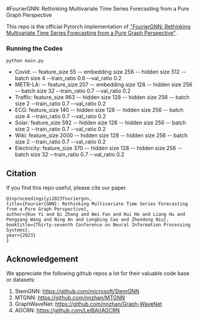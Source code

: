#FourierGNN: Rethinking Multivariate Time Series Forecasting from a Pure Graph Perspective

This repo is the official Pytorch implementation of ["FourierGNN: Rethinking Multivariate Time Series Forecasting from a Pure Graph Perspective"](https://arxiv.org/pdf/2311.06190.pdf).

### Running the Codes
`python main.py`

- Covid: -- feature_size 55 -- embedding size 256 -- hidden size 512 -- batch size 4 --train_ratio 0.6 --val_ratio 0.2
- METR-LA: -- feature_size 207 -- embedding size 128 -- hidden size 256 -- batch size 32 --train_ratio 0.7 --val_ratio 0.2
- Traffic: feature_size 963 -- hidden size 128 -- hidden size 256 -- batch size 2 --train_ratio 0.7 --val_ratio 0.2
- ECG: feature_size 140  -- hidden size 128 -- hidden size 256 -- batch size  4 --train_ratio 0.7 --val_ratio 0.2
- Solar: feature_size 592 -- hidden size 128 -- hidden size 256 -- batch size 2 --train_ratio 0.7 --val_ratio 0.2
- Wiki: feature_size 2000 -- hidden size 128 -- hidden size 256 -- batch size 2 --train_ratio 0.7 --val_ratio 0.2
- Electricity: feature_size 370 -- hidden size 128 -- hidden size 256 -- batch size 32 --train_ratio 0.7 --val_ratio 0.2

## Citation

If you find this repo useful, please cite our paper. 

```
@inproceedings{yi2023fouriergnn,
title={Fourier{GNN}: Rethinking Multivariate Time Series Forecasting from a Pure Graph Perspective},
author={Kun Yi and Qi Zhang and Wei Fan and Hui He and Liang Hu and Pengyang Wang and Ning An and Longbing Cao and Zhendong Niu},
booktitle={Thirty-seventh Conference on Neural Information Processing Systems},
year={2023}
}
```

## Acknowledgement

We appreciate the following github repos a lot for their valuable code base or datasets:

1. StemGNN: https://github.com/microsoft/StemGNN
2. MTGNN: https://github.com/nnzhan/MTGNN
3. GraphWaveNet: https://github.com/nnzhan/Graph-WaveNet
4. AGCRN: https://github.com/LeiBAI/AGCRN